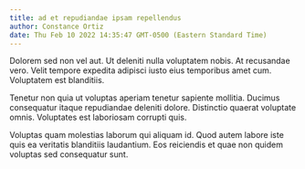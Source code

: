 ```yaml
---
title: ad et repudiandae ipsam repellendus
author: Constance Ortiz
date: Thu Feb 10 2022 14:35:47 GMT-0500 (Eastern Standard Time)
---
```

Dolorem sed non vel aut. Ut deleniti nulla voluptatem nobis. At recusandae vero. Velit tempore expedita adipisci iusto eius temporibus amet cum. Voluptatem est blanditiis.

 Tenetur non quia ut voluptas aperiam tenetur sapiente mollitia. Ducimus consequatur itaque repudiandae deleniti dolore. Distinctio quaerat voluptate omnis. Voluptates est laboriosam corrupti quis.

 Voluptas quam molestias laborum qui aliquam id. Quod autem labore iste quis ea veritatis blanditiis laudantium. Eos reiciendis et quae non quidem voluptas sed consequatur sunt.